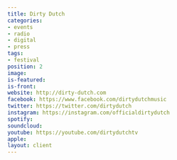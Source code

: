 ```yaml
---
title: Dirty Dutch
categories:
- events
- radio
- digital
- press
tags:
- festival
position: 2
image: 
is-featured: 
is-front: 
website: http://dirty-dutch.com
facebook: https://www.facebook.com/dirtydutchmusic
twitter: https://twitter.com/dirtydutch
instagram: https://instagram.com/officialdirtydutch
spotify: 
soundcloud: 
youtube: https://youtube.com/dirtydutchtv
apple: 
layout: client
---
```


